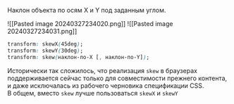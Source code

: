 Наклон объекта по осям X и Y под заданным углом.

![[Pasted image 20240327234020.png]]
![[Pasted image 20240327234031.png]]


```css
transform: skewX(45deg);
transform: skewY(30deg);
transform: skew(наклон-по-Х [, наклон-по-Y]);
```


Исторически так сложилось, что реализация `skew` в браузерах поддерживается сейчас только для совместимости прежнего контента, и даже исключалась из рабочего черновика спецификации CSS. В общем, вместо `skew` лучше пользоваться `skewX` и `skewY`

